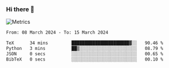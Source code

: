 ### Hi there 👋

![Metrics](https://github.com/radoapx/radoapx/blob/main/github-metrics.svg)

<!--START_SECTION:waka-->

```txt
From: 08 March 2024 - To: 15 March 2024

TeX      34 mins         ██████████████████████▓░░   90.46 %
Python   3 mins          ██▒░░░░░░░░░░░░░░░░░░░░░░   08.79 %
JSON     0 secs          ░░░░░░░░░░░░░░░░░░░░░░░░░   00.65 %
BibTeX   0 secs          ░░░░░░░░░░░░░░░░░░░░░░░░░   00.10 %
```

<!--END_SECTION:waka-->

<!--
**radoapx/radoapx** is a ✨ _special_ ✨ repository because its `README.md` (this file) appears on your GitHub profile.

Here are some ideas to get you started:

- 🔭 I’m currently working on ...
- 🌱 I’m currently learning ...
- 👯 I’m looking to collaborate on ...
- 🤔 I’m looking for help with ...
- 💬 Ask me about ...
- 📫 How to reach me: ...
- 😄 Pronouns: ...
- ⚡ Fun fact: ...
-->
